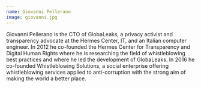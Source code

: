 ```yaml
---
name: Giovanni Pellerano
image: giovanni.jpg
---
```

Giovanni Pellerano is the CTO of GlobaLeaks, a privacy activist and transparency advocate at the Hermes Center, IT, and an Italian computer engineer. In 2012 he co-founded the Hermes Center for Transparency and Digital Human Rights where he is researching the field of whistleblowing best practices and where he led the development of GlobaLeaks. In 2016 he co-founded Whistleblowing Solutions, a social enterprise offering whistleblowing services applied to anti-corruption with the strong aim of making the world a better place.
